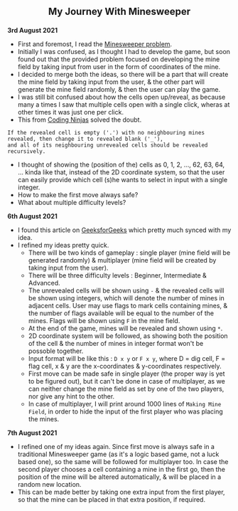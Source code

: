 ## <p align="center">My Journey With Minesweeper</p>



**3rd August 2021**
- First and foremost, I read the [Minesweeper problem](https://ankitkeshavdbg.github.io/MineSweeper/).
- Initially I was confused, as I thought I had to develop the game, but soon found out that the provided problem focused on developing the mine field by taking input from user in the form of coordinates of the mine.
- I decided to merge both the ideas, so there will be a part that will create the mine field by taking input from the user, & the other part will generate the mine field randomly, & then the user can play the game.
- I was still bit confused about how the cells open up/reveal, as because many a times I saw that multiple cells open with a single click, wheras at other times it was just one per click.
- This from [Coding Ninjas](https://www.codingninjas.com/codestudio/problems/minesweeper_1376421) solved the doubt. 
```
If the revealed cell is empty ('.') with no neighbouring mines revealed, then change it to revealed blank ('_'), 
and all of its neighbouring unrevealed cells should be revealed recursively.
```
- I thought of showing the (position of the) cells as 0, 1, 2, ..., 62, 63, 64, ... kinda like that, instead of the 2D coordinate system, so that the user can easily provide which cell (s)he wants to select in input with a single integer.
- How to make the first move always safe?
- What about multiple difficulty levels?

**6th August 2021**
- I found this article on [GeeksforGeeks](https://www.geeksforgeeks.org/cpp-implementation-minesweeper-game/) which pretty much synced with my idea.
- I refined my ideas pretty quick.
  - There will be two kinds of gameplay : single player (mine field will be generated randomly) & multiplayer (mine field will be created by taking input from the user).
  - There will be three difficulty levels : Beginner, Intermediate & Advanced.
  - The unrevealed cells will be shown using `-` & the revealed cells will be shown using integers, which will denote the number of mines in adjacent cells. User may use flags to mark cells containing mines, & the number of flags available will be equal to the number of the mines. Flags will be shown using `F` in the mine field.
  - At the end of the game, mines will be revealed and shown using `*`.
  - 2D coordinate system will be followed, as showing both the position of the cell & the number of mines in integer format won't be possoble together.
  - Input format will be like this : `D x y` or `F x y`, where D = dig cell, F = flag cell, x & y are the x-coordinates & y-coordinates respectively.
  - First move can be made safe in single player (the proper way is yet to be figured out), but it can't be done in case of multiplayer, as we can neither change the mine field as set by one of the two players, nor give any hint to the other.
  - In case of multiplayer, I will print around 1000 lines of `Making Mine Field`, in order to hide the input of the first player who was placing the mines.

**7th August 2021**
- I refined one of my ideas again. Since first move is always safe in a traditional Minesweeper game (as it's a logic based game, not a luck based one), so the same will be followed for multiplayer too. In case the second player chooses a cell containing a mine in the first go, then the position of the mine will be altered automatically, & will be placed in a random new location.
- This can be made better by taking one extra input from the first player, so that the mine can be placed in that extra position, if required.
